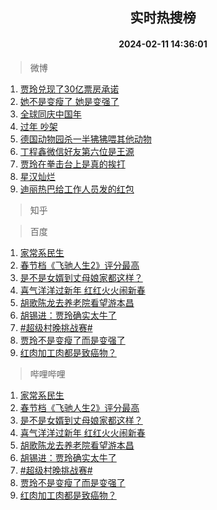 <div align="center"><h2>实时热搜榜</h2><h4>2024-02-11 14:36:01</h4></div>

> 微博  

1. [贾玲兑现了30亿票房承诺](https://s.weibo.com/weibo?q=%23%E8%B4%BE%E7%8E%B2%E5%85%91%E7%8E%B0%E4%BA%8630%E4%BA%BF%E7%A5%A8%E6%88%BF%E6%89%BF%E8%AF%BA%23&t=31&band_rank=1&Refer=top)<br />
2. [她不是变瘦了 她是变强了](https://s.weibo.com/weibo?q=%E5%A5%B9%E4%B8%8D%E6%98%AF%E5%8F%98%E7%98%A6%E4%BA%86%20%E5%A5%B9%E6%98%AF%E5%8F%98%E5%BC%BA%E4%BA%86&t=31&band_rank=2&Refer=top)<br />
3. [全球同庆中国年](https://s.weibo.com/weibo?q=%23%E5%85%A8%E7%90%83%E5%90%8C%E5%BA%86%E4%B8%AD%E5%9B%BD%E5%B9%B4%23&t=31&band_rank=3&Refer=top)<br />
4. [过年 吵架](https://s.weibo.com/weibo?q=%E8%BF%87%E5%B9%B4%20%E5%90%B5%E6%9E%B6&t=31&band_rank=4&Refer=top)<br />
5. [德国动物园杀一半狒狒喂其他动物](https://s.weibo.com/weibo?q=%23%E5%BE%B7%E5%9B%BD%E5%8A%A8%E7%89%A9%E5%9B%AD%E6%9D%80%E4%B8%80%E5%8D%8A%E7%8B%92%E7%8B%92%E5%96%82%E5%85%B6%E4%BB%96%E5%8A%A8%E7%89%A9%23&t=31&band_rank=5&Refer=top)<br />
6. [丁程鑫微信好友第六位是王源](https://s.weibo.com/weibo?q=%23%E4%B8%81%E7%A8%8B%E9%91%AB%E5%BE%AE%E4%BF%A1%E5%A5%BD%E5%8F%8B%E7%AC%AC%E5%85%AD%E4%BD%8D%E6%98%AF%E7%8E%8B%E6%BA%90%23&t=31&band_rank=6&Refer=top)<br />
7. [贾玲在拳击台上是真的挨打](https://s.weibo.com/weibo?q=%23%E8%B4%BE%E7%8E%B2%E5%9C%A8%E6%8B%B3%E5%87%BB%E5%8F%B0%E4%B8%8A%E6%98%AF%E7%9C%9F%E7%9A%84%E6%8C%A8%E6%89%93%23&t=31&band_rank=7&Refer=top)<br />
8. [星汉灿烂](https://s.weibo.com/weibo?q=%E6%98%9F%E6%B1%89%E7%81%BF%E7%83%82&t=31&band_rank=8&Refer=top)<br />
9. [迪丽热巴给工作人员发的红包](https://s.weibo.com/weibo?q=%23%E8%BF%AA%E4%B8%BD%E7%83%AD%E5%B7%B4%E7%BB%99%E5%B7%A5%E4%BD%9C%E4%BA%BA%E5%91%98%E5%8F%91%E7%9A%84%E7%BA%A2%E5%8C%85%23&t=31&band_rank=9&Refer=top)<br />

> 知乎  


> 百度  

1. [家常系民生](https://www.baidu.com/s?wd=%E5%AE%B6%E5%B8%B8%E7%B3%BB%E6%B0%91%E7%94%9F&sa=fyb_news&rsv_dl=fyb_news)<br />
2. [春节档《飞驰人生2》评分最高](https://www.baidu.com/s?wd=%E6%98%A5%E8%8A%82%E6%A1%A3%E3%80%8A%E9%A3%9E%E9%A9%B0%E4%BA%BA%E7%94%9F2%E3%80%8B%E8%AF%84%E5%88%86%E6%9C%80%E9%AB%98&sa=fyb_news&rsv_dl=fyb_news)<br />
3. [是不是女婿到丈母娘家都这样？](https://www.baidu.com/s?wd=%E6%98%AF%E4%B8%8D%E6%98%AF%E5%A5%B3%E5%A9%BF%E5%88%B0%E4%B8%88%E6%AF%8D%E5%A8%98%E5%AE%B6%E9%83%BD%E8%BF%99%E6%A0%B7%EF%BC%9F&sa=fyb_news&rsv_dl=fyb_news)<br />
4. [喜气洋洋过新年 红红火火闹新春](https://www.baidu.com/s?wd=%E5%96%9C%E6%B0%94%E6%B4%8B%E6%B4%8B%E8%BF%87%E6%96%B0%E5%B9%B4+%E7%BA%A2%E7%BA%A2%E7%81%AB%E7%81%AB%E9%97%B9%E6%96%B0%E6%98%A5&sa=fyb_news&rsv_dl=fyb_news)<br />
5. [胡歌陈龙去养老院看望游本昌](https://www.baidu.com/s?wd=%E8%83%A1%E6%AD%8C%E9%99%88%E9%BE%99%E5%8E%BB%E5%85%BB%E8%80%81%E9%99%A2%E7%9C%8B%E6%9C%9B%E6%B8%B8%E6%9C%AC%E6%98%8C&sa=fyb_news&rsv_dl=fyb_news)<br />
6. [胡锡进：贾玲确实太牛了](https://www.baidu.com/s?wd=%E8%83%A1%E9%94%A1%E8%BF%9B%EF%BC%9A%E8%B4%BE%E7%8E%B2%E7%A1%AE%E5%AE%9E%E5%A4%AA%E7%89%9B%E4%BA%86&sa=fyb_news&rsv_dl=fyb_news)<br />
7. [#超级村晚挑战赛#](https://www.baidu.com/s?wd=%23%E8%B6%85%E7%BA%A7%E6%9D%91%E6%99%9A%E6%8C%91%E6%88%98%E8%B5%9B%23&sa=fyb_news&rsv_dl=fyb_news)<br />
8. [贾玲不是变瘦了而是变强了](https://www.baidu.com/s?wd=%E8%B4%BE%E7%8E%B2%E4%B8%8D%E6%98%AF%E5%8F%98%E7%98%A6%E4%BA%86%E8%80%8C%E6%98%AF%E5%8F%98%E5%BC%BA%E4%BA%86&sa=fyb_news&rsv_dl=fyb_news)<br />
9. [红肉加工肉都是致癌物？](https://www.baidu.com/s?wd=%E7%BA%A2%E8%82%89%E5%8A%A0%E5%B7%A5%E8%82%89%E9%83%BD%E6%98%AF%E8%87%B4%E7%99%8C%E7%89%A9%EF%BC%9F&sa=fyb_news&rsv_dl=fyb_news)<br />

> 哔哩哔哩  

1. [家常系民生](https://www.baidu.com/s?wd=%E5%AE%B6%E5%B8%B8%E7%B3%BB%E6%B0%91%E7%94%9F&sa=fyb_news&rsv_dl=fyb_news)<br />
2. [春节档《飞驰人生2》评分最高](https://www.baidu.com/s?wd=%E6%98%A5%E8%8A%82%E6%A1%A3%E3%80%8A%E9%A3%9E%E9%A9%B0%E4%BA%BA%E7%94%9F2%E3%80%8B%E8%AF%84%E5%88%86%E6%9C%80%E9%AB%98&sa=fyb_news&rsv_dl=fyb_news)<br />
3. [是不是女婿到丈母娘家都这样？](https://www.baidu.com/s?wd=%E6%98%AF%E4%B8%8D%E6%98%AF%E5%A5%B3%E5%A9%BF%E5%88%B0%E4%B8%88%E6%AF%8D%E5%A8%98%E5%AE%B6%E9%83%BD%E8%BF%99%E6%A0%B7%EF%BC%9F&sa=fyb_news&rsv_dl=fyb_news)<br />
4. [喜气洋洋过新年 红红火火闹新春](https://www.baidu.com/s?wd=%E5%96%9C%E6%B0%94%E6%B4%8B%E6%B4%8B%E8%BF%87%E6%96%B0%E5%B9%B4+%E7%BA%A2%E7%BA%A2%E7%81%AB%E7%81%AB%E9%97%B9%E6%96%B0%E6%98%A5&sa=fyb_news&rsv_dl=fyb_news)<br />
5. [胡歌陈龙去养老院看望游本昌](https://www.baidu.com/s?wd=%E8%83%A1%E6%AD%8C%E9%99%88%E9%BE%99%E5%8E%BB%E5%85%BB%E8%80%81%E9%99%A2%E7%9C%8B%E6%9C%9B%E6%B8%B8%E6%9C%AC%E6%98%8C&sa=fyb_news&rsv_dl=fyb_news)<br />
6. [胡锡进：贾玲确实太牛了](https://www.baidu.com/s?wd=%E8%83%A1%E9%94%A1%E8%BF%9B%EF%BC%9A%E8%B4%BE%E7%8E%B2%E7%A1%AE%E5%AE%9E%E5%A4%AA%E7%89%9B%E4%BA%86&sa=fyb_news&rsv_dl=fyb_news)<br />
7. [#超级村晚挑战赛#](https://www.baidu.com/s?wd=%23%E8%B6%85%E7%BA%A7%E6%9D%91%E6%99%9A%E6%8C%91%E6%88%98%E8%B5%9B%23&sa=fyb_news&rsv_dl=fyb_news)<br />
8. [贾玲不是变瘦了而是变强了](https://www.baidu.com/s?wd=%E8%B4%BE%E7%8E%B2%E4%B8%8D%E6%98%AF%E5%8F%98%E7%98%A6%E4%BA%86%E8%80%8C%E6%98%AF%E5%8F%98%E5%BC%BA%E4%BA%86&sa=fyb_news&rsv_dl=fyb_news)<br />
9. [红肉加工肉都是致癌物？](https://www.baidu.com/s?wd=%E7%BA%A2%E8%82%89%E5%8A%A0%E5%B7%A5%E8%82%89%E9%83%BD%E6%98%AF%E8%87%B4%E7%99%8C%E7%89%A9%EF%BC%9F&sa=fyb_news&rsv_dl=fyb_news)<br />
